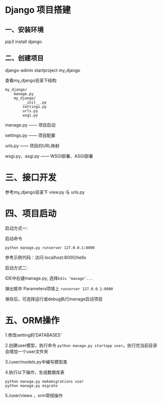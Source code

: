 # Django 项目搭建

## 一、安装环境

pip3 install django

## 二、创建项目

django-admin startproject my_django

查看my_django目录下结构

```
my_django/
    manage.py
    my_django/
        __init__.py
        settings.py
        urls.py
        wsgi.py
```

manage.py —— 项目启动

settings.py —— 项目配置

urls.py —— 项目的URL映射

wsgi.py、asgi.py —— WSGI部署、ASGI部署


# 三、接口开发

参考my_django目录下 view.py 与 urls.py

# 四、项目启动

启动方式一:

启动命令
```
python manage.py runserver 127.0.0.1:8000
```
参考示例代码：访问 localhost:8000/hello

启动方式二:

IDE中右键manage.py, 选择```Edis ‘manage’...```

弹出框中 Parameters项填上 ```runserver 127.0.0.1:8000```

保存后，可选择运行或debug执行manage启动项目

# 五、ORM操作

1.修改setting的‘DATABASES’

2.创建user模型，执行命令 ```python manage.py startapp user```。执行完当前目录会增加一个user文件夹

3./user/models.py中编写模型类

4.执行以下操作，生成数据库表
```
python manage.py makemigrations user 
python manage.py migrate
```

5./user/views ，orm常规操作